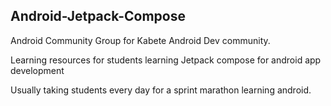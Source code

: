 ## Android-Jetpack-Compose

Android Community Group for Kabete Android Dev community.

Learning resources for students learning Jetpack compose for android app development

Usually taking students every day for a sprint marathon learning android. 

